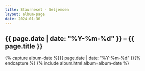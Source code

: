 ```yaml
---
title: Staurneset - Seljemoen
layout: album-page
date: 2024-01-30
---
```

## {{ page.date | date: "%Y-%m-%d" }} – {{ page.title }}
{% capture album-date %}{{ page.date | date: "%Y-%m-%d" }}{% endcapture %}
{% include album.html album=album-date %}
